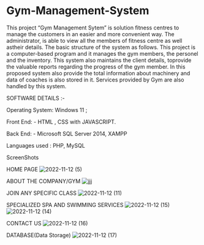 # Gym-Management-System

This project “Gym Management Sytem” is solution fitness centres to
manage the customers in an easier and more convenient way. The
administrator, is able to view all the members of fitness centre as well astheir 
details. The basic structure of the system as follows. This project is a
computer-based program and it manages the gym members, the
personel and the inventory. This system also maintains the client details, toprovide
the valuable reports regarding the progress of the gym member.
In this proposed system also provide the total information about machinery
and data of coaches is also stored in it. Services provided by Gym are also handled
by this system.

SOFTWARE DETAILS :-

Operating System: Windows 11 ;

Front End: - HTML , CSS with JAVASCRIPT.

Back End: - Microsoft SQL Server 2014, XAMPP

Languages used : PHP, MySQL

ScreenShots

HOME PAGE
![2022-11-12 (5)](https://github.com/Parbodh-Sharma/Gym-Management-System/assets/143329174/aae8ed57-2965-437b-b309-74aee27e7e93)

ABOUT THE COMPANY/GYM
![jjj](https://github.com/Parbodh-Sharma/Gym-Management-System/assets/143329174/a064739e-9bcd-4801-ac46-14ba4527aa4d)

JOIN ANY SPECIFIC CLASS
![2022-11-12 (11)](https://github.com/Parbodh-Sharma/Gym-Management-System/assets/143329174/009ba476-8a8d-4378-be96-389c11068e37)

SPECIALIZED SPA AND SWIMMING SERVICES
![2022-11-12 (15)](https://github.com/Parbodh-Sharma/Gym-Management-System/assets/143329174/ee99020f-c23e-461b-bbd3-9ae734d04f2e)
![2022-11-12 (14)](https://github.com/Parbodh-Sharma/Gym-Management-System/assets/143329174/2ae298d9-2fbe-4ba1-87b3-9b78c68fc95d)

CONTACT US
![2022-11-12 (16)](https://github.com/Parbodh-Sharma/Gym-Management-System/assets/143329174/7a9b285a-83b2-4cde-a63f-1a3d1f51b7a6)

DATABASE(Data Storage)
![2022-11-12 (17)](https://github.com/Parbodh-Sharma/Gym-Management-System/assets/143329174/98d57eef-d24b-45a4-9d37-d48b659951ad)




